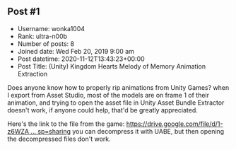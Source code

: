 ## Post #1
- Username: wonka1004
- Rank: ultra-n00b
- Number of posts: 8
- Joined date: Wed Feb 20, 2019 9:00 am
- Post datetime: 2020-11-12T13:43:23+00:00
- Post Title: (Unity) Kingdom Hearts Melody of Memory Animation Extraction

Does anyone know how to properly rip animations from Unity Games? when I export from Asset Studio, most of the models are on frame 1 of their animation, and trying to open the asset file in Unity Asset Bundle Extractor doesn't work, if anyone could help, that'd be greatly appreciated.

Here's the link to the file from the game: [https://drive.google.com/file/d/1-z6WZA ... sp=sharing](https://drive.google.com/file/d/1-z6WZAXPHflyX9AR3SeyLXHnSleYT0YA/view?usp=sharing)
you can decompress it with UABE, but then opening the decompressed files don't work.
